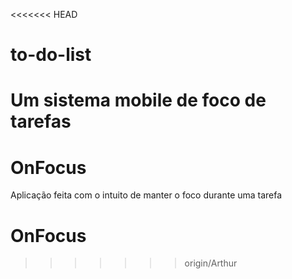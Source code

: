 <<<<<<< HEAD
# to-do-list
Um sistema mobile de foco de tarefas 
=======
# OnFocus
Aplicação feita com o intuito de manter o foco durante uma tarefa
# OnFocus
>>>>>>> origin/Arthur
